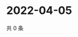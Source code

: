 # 2022-04-05

共 0 条

<!-- BEGIN WEIBO -->
<!-- 最后更新时间 Tue Apr 05 2022 06:01:27 GMT+0800 (China Standard Time) -->

<!-- END WEIBO -->
